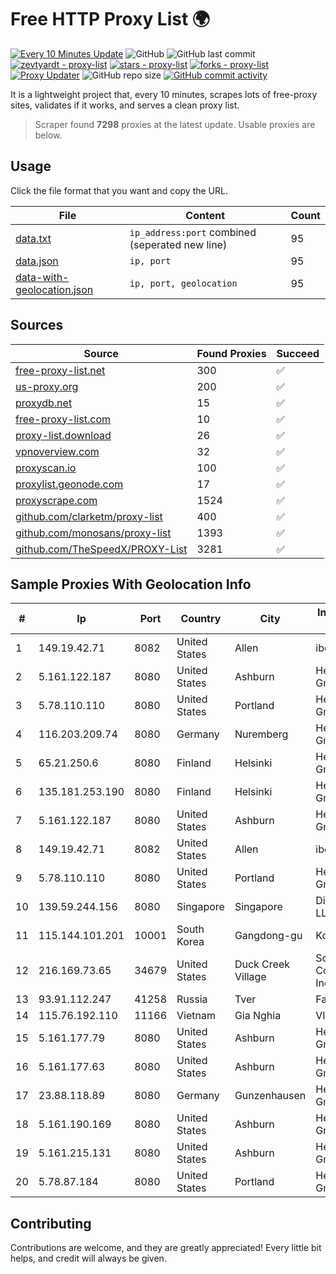 
# Free HTTP Proxy List 🌍

[![Every 10 Minutes Update](https://github.com/mertguvencli/http-proxy-list/actions/workflows/main.yml/badge.svg?branch=main)](https://github.com/mertguvencli/http-proxy-list/actions/workflows/main.yml)
![GitHub](https://img.shields.io/github/license/mertguvencli/http-proxy-list)
![GitHub last commit](https://img.shields.io/github/last-commit/mertguvencli/http-proxy-list)
[![zevtyardt - proxy-list](https://img.shields.io/static/v1?label=zevtyardt&message=proxy-list&color=blue&logo=github)](https://github.com/zevtyardt/proxy-list "Go to GitHub repo")
[![stars - proxy-list](https://img.shields.io/github/stars/zevtyardt/proxy-list?style=social)](https://github.com/zevtyardt/proxy-list)
[![forks - proxy-list](https://img.shields.io/github/forks/zevtyardt/proxy-list?style=social)](https://github.com/zevtyardt/proxy-list)
[![Proxy Updater](https://github.com/zevtyardt/proxy-list/workflows/Proxy%20Updater/badge.svg)](https://github.com/zevtyardt/proxy-list/actions?query=workflow:"Proxy+Updater")
![GitHub repo size](https://img.shields.io/github/repo-size/zevtyardt/proxy-list)
[![GitHub commit activity](https://img.shields.io/github/commit-activity/m/zevtyardt/proxy-list?logo=commits)](https://github.com/zevtyardt/proxy-list/commits/main)

It is a lightweight project that, every 10 minutes, scrapes lots of free-proxy sites, validates if it works, and serves a clean proxy list.

> Scraper found **7298** proxies at the latest update. Usable proxies are below.

## Usage

Click the file format that you want and copy the URL.

|File|Content|Count|
|----|-------|-----|
|[data.txt](https://raw.githubusercontent.com/mertguvencli/http-proxy-list/main/proxy-list/data.txt)|`ip_address:port` combined (seperated new line)|95|
|[data.json](https://raw.githubusercontent.com/mertguvencli/http-proxy-list/main/proxy-list/data.json)|`ip, port`|95|
|[data-with-geolocation.json](https://raw.githubusercontent.com/mertguvencli/http-proxy-list/main/proxy-list/data-with-geolocation.json)|`ip, port, geolocation`|95|

## Sources

|Source|Found Proxies|Succeed|
|------|-------------|-------|
|[free-proxy-list.net](https://free-proxy-list.net)|300|✅|
|[us-proxy.org](https://www.us-proxy.org)|200|✅|
|[proxydb.net](http://proxydb.net)|15|✅|
|[free-proxy-list.com](https://free-proxy-list.com/?page=&port=&type%5B%5D=http&type%5B%5D=https&up_time=0&search=Search)|10|✅|
|[proxy-list.download](https://www.proxy-list.download/HTTP)|26|✅|
|[vpnoverview.com](https://vpnoverview.com/privacy/anonymous-browsing/free-proxy-servers)|32|✅|
|[proxyscan.io](https://www.proxyscan.io)|100|✅|
|[proxylist.geonode.com](https://proxylist.geonode.com/api/proxy-list?limit=300&page=1&sort_by=lastChecked&sort_type=desc&protocols=http,https)|17|✅|
|[proxyscrape.com](https://api.proxyscrape.com/v2/?request=displayproxies&protocol=http&timeout=10000&country=all&ssl=all&anonymity=all)|1524|✅|
|[github.com/clarketm/proxy-list](https://raw.githubusercontent.com/clarketm/proxy-list/master/proxy-list-raw.txt)|400|✅|
|[github.com/monosans/proxy-list](https://raw.githubusercontent.com/monosans/proxy-list/main/proxies/http.txt)|1393|✅|
|[github.com/TheSpeedX/PROXY-List](https://raw.githubusercontent.com/TheSpeedX/PROXY-List/master/http.txt)|3281|✅|


## Sample Proxies With Geolocation Info

|#|Ip|Port|Country|City|Internet Service Provider|
|-|--|----|-------|----|-------------------------|
|1|149.19.42.71|8082|United States|Allen|iboss, inc|
|2|5.161.122.187|8080|United States|Ashburn|Hetzner Online GmbH|
|3|5.78.110.110|8080|United States|Portland|Hetzner Online GmbH|
|4|116.203.209.74|8080|Germany|Nuremberg|Hetzner Online GmbH|
|5|65.21.250.6|8080|Finland|Helsinki|Hetzner Online GmbH|
|6|135.181.253.190|8080|Finland|Helsinki|Hetzner Online GmbH|
|7|5.161.122.187|8080|United States|Ashburn|Hetzner Online GmbH|
|8|149.19.42.71|8082|United States|Allen|iboss, inc|
|9|5.78.110.110|8080|United States|Portland|Hetzner Online GmbH|
|10|139.59.244.156|8080|Singapore|Singapore|DigitalOcean, LLC|
|11|115.144.101.201|10001|South Korea|Gangdong-gu|Korea Telecom|
|12|216.169.73.65|34679|United States|Duck Creek Village|South Central Communications, Inc.|
|13|93.91.112.247|41258|Russia|Tver|Fast Link Ltd.|
|14|115.76.192.110|11166|Vietnam|Gia Nghia|VIETELGPRS|
|15|5.161.177.79|8080|United States|Ashburn|Hetzner Online GmbH|
|16|5.161.177.63|8080|United States|Ashburn|Hetzner Online GmbH|
|17|23.88.118.89|8080|Germany|Gunzenhausen|Hetzner Online GmbH|
|18|5.161.190.169|8080|United States|Ashburn|Hetzner Online GmbH|
|19|5.161.215.131|8080|United States|Ashburn|Hetzner Online GmbH|
|20|5.78.87.184|8080|United States|Portland|Hetzner Online GmbH|



## Contributing

Contributions are welcome, and they are greatly appreciated! Every
little bit helps, and credit will always be given.

